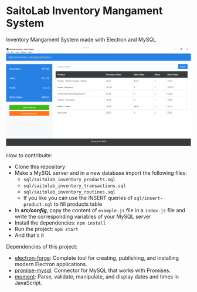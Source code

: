 # SaitoLab Inventory Mangament System

Inventory Mangament System made with Electron and MySQL

![Main Window](screenshots/main-window.png)

How to contribuite:

- Clone this repository
- Make a MySQL server and in a new database import the following files:
  - `sql/saitolab_inventory_products.sql`
  - `sql/saitolab_inventory_transactions.sql`
  - `sql/saitolab_inventory_routines.sql`
  - If you like you can use the INSERT queries of `sql/insert-product.sql` to fill products table
- In **_src/config_**, copy the content of `example.js` file in a `index.js` file and write the corresponding variables of your MySQL server
- Install the dependencies: `npm install`
- Run the project: `npm start`
- And that's it

Dependencies of this project:

- [electron-forge](https://www.electronforge.io/): Complete tool for creating, publishing, and installing modern Electron applications.
- [promise-mysql](https://www.npmjs.com/package/promise-mysql): Connector for MySQL that works with Promises.
- [moment](https://momentjs.com/): Parse, validate, manipulate, and display dates and times in JavaScript.
